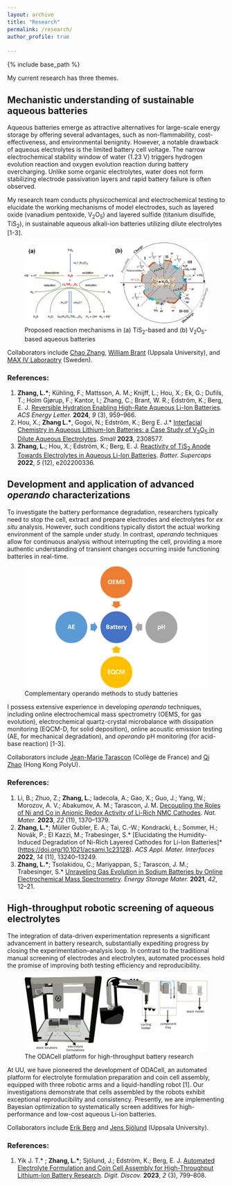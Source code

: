 ```yaml
---
layout: archive
title: "Research"
permalink: /research/
author_profile: true

---
```


{% include base_path %}

My current research has three themes.

## Mechanistic understanding of sustainable aqueous batteries

Aqueous batteries emerge as attractive alternatives for large-scale energy storage by offering several advantages, such as non-flammability, cost-effectiveness, and environmental benignity. However, a notable drawback of aqueous electrolytes is the limited battery cell voltage. The narrow electrochemical stability window of water (1.23 V) triggers hydrogen evolution reaction and oxygen evolution reaction during battery overcharging. Unlike some organic electrolytes, water does not form stabilizing electrode passivation layers and rapid battery failure is often observed.

My research team conducts physicochemical and electrochemical testing to elucidate the working mechanisms of model electrodes, such as layered oxide (vanadium pentoxide, V<sub>2</sub>O<sub>5</sub>) and layered sulfide (titanium disulfide, TiS<sub>2</sub>), in sustainable aqueous alkali-ion batteries utilizing dilute electrolytes [1-3]. 

<figure>
  <a href="/images/respic/ALiB.png">
  <img src="/images/respic/ALiB.png" alt = "ALiB" />
    </a>
  <figcaption>Proposed reaction mechanisms in (a) TiS<sub>2</sub>-based and (b) V<sub>2</sub>O<sub>5</sub>-based aqueous batteries</figcaption>
</figure>

Collaborators include [Chao Zhang](https://tec-group.github.io/), [William Brant](https://www.katalog.uu.se/profile/?id=N15-843) (Uppsala University), and [MAX IV Laboraotry](https://www.maxiv.lu.se/) (Sweden).

### References:

1. <strong>Zhang, L.*</strong>; Kühling, F.; Mattsson, A. M.; Knijff, L.; Hou, X.; Ek, G.; Dufils, T.; Holm Gjørup, F.; Kantor, I.; Zhang, C.; Brant, W. R.; Edström, K.; Berg, E. J. [Reversible Hydration Enabling High-Rate Aqueous Li-Ion Batteries](https://doi.org/10.1021/acsenergylett.4c00224). *ACS Energy Letter.* **2024**, *9* (3), 959–966.
2. Hou, X.; __Zhang L.*__, Gogoi, N.; Edström, K.; Berg E. J.* [Interfacial Chemistry in Aqueous Lithium-Ion Batteries: a Case Study of V<sub>2</sub>O<sub>5</sub> in Dilute Aqueous Electrolytes](https://doi.org/10.1002/smll.202308577). *Small* **2023**, 2308577.
3. __Zhang, L.__; Hou, X.; Edström, K.; Berg, E. J. [Reactivity of TiS<sub>2</sub> Anode Towards Electrolytes in Aqueous Li-Ion Batteries](https://doi.org/10.1002/batt.202200336). *Batter. Supercaps* **2022**, *5* (12), e202200336. 

## Development and application of advanced *operando* characterizations

To investigate the battery performance degradation, researchers typically need to stop the cell, extract and prepare electrodes and electrolytes for *ex situ* analysis. However, such conditions typically distort the actual working environment of the sample under study. In contrast, *operando* techniques allow for continuous analysis without interrupting the cell, providing a more authentic understanding of transient changes occurring inside functioning batteries in real-time.

<figure>
  <a href="/images/respic/Operando.png">
  <img src="/images/respic/Operando.png" alt = "Operando" />
    </a>
  <figcaption>Complementary operando methods to study batteries</figcaption>
</figure>

I possess extensive experience in developing *operando* techniques, including online electrochemical mass spectrometry (OEMS, for gas evolution), electrochemical quartz-crystal microbalance with dissipation monitoring (EQCM-D, for solid deposition), online acoustic emission testing (AE, for mechanical degradation), and *operando* pH monitoring (for acid-base reaction) [1-3].

Collaborators include [Jean-Marie Tarascon](https://solid-state-chemistry-energy-lab.org/) (Collège de France) and [Qi Zhao](https://qzucb.github.io/index.html) (Hong Kong PolyU).

### References:

1. Li, B.; Zhuo, Z.; __Zhang, L.__; Iadecola, A.; Gao, X.; Guo, J.; Yang, W.; Morozov, A. V.; Abakumov, A. M.; Tarascon, J. M. [Decoupling the Roles of Ni and Co in Anionic Redox Activity of Li-Rich NMC Cathodes](https://doi.org/10.1038/s41563-023-01679-x). *Nat. Mater.* **2023**, *22* (11), 1370–1379.
2. __Zhang, L.*__; Müller Gubler, E. A.; Tai, C.-W.; Kondracki, Ł.; Sommer, H.; Novák, P.; El Kazzi, M.; Trabesinger, S.* [Elucidating the Humidity-Induced Degradation of Ni-Rich Layered Cathodes for Li-Ion Batteries]*(https://doi.org/10.1021/acsami.1c23128). *ACS Appl. Mater. Interfaces* **2022**, *14* (11), 13240–13249.
3. __Zhang, L.*__; Tsolakidou, C.; Mariyappan, S.; Tarascon, J. M.; Trabesinger, S.* [Unraveling Gas Evolution in Sodium Batteries by Online Electrochemical Mass Spectrometry](https://doi.org/10.1016/j.ensm.2021.07.005). *Energy Storage Mater.* **2021**, *42*, 12–21.

## High-throughput robotic screening of aqueous electrolytes

The integration of data-driven experimentation represents a significant advancement in battery research, substantially expediting progress by closing the experimentation–analysis loop. In contrast to the traditional manual screening of electrodes and electrolytes, automated processes hold the promise of improving both testing efficiency and reproducibility. 

<figure>
  <a href="/images/respic/ODACell.png">
  <img src="/images/respic/ODACell.png" alt = "ODACell" />
    </a>
  <figcaption>The ODACell platform for high-throughput battery research</figcaption>
</figure>

At UU, we have pioneered the development of ODACell, an automated platform for electrolyte formulation preparation and coin cell assembly, equipped with three robotic arms and a liquid-handling robot [1]. Our investigations demonstrate that cells assembled by the robots exhibit exceptional reproducibility and consistency. Presently, we are implementing Bayesian optimization to systematically screen additives for high-performance and low-cost aqueous Li-ion batteries. 

Collaborators include [Erik Berg](https://www.katalog.uu.se/profile/?id=N8-169) and [Jens Sjölund](https://jsjol.github.io/) (Uppsala University).

### References:

1. Yik J. T.* ; __Zhang, L.*__; Sjölund, J.; Edström, K.; Berg, E. J. [Automated Electrolyte Formulation and Coin Cell Assembly for High-Throughput Lithium-Ion Battery Research](https://doi.org/10.1039/d3dd00058c). *Digit. Discov.* **2023**, *2* (3), 799–808.
